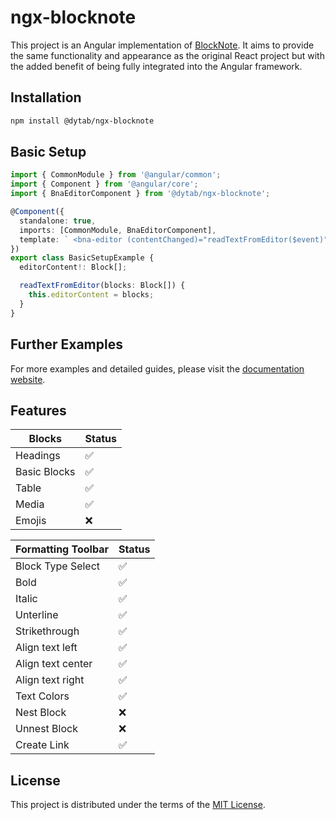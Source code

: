 # ngx-blocknote

This project is an Angular implementation of [BlockNote](https://github.com/TypeCellOS/BlockNote). It aims to provide the same functionality and appearance as the original React project but with the added benefit of being fully integrated into the Angular framework.

## Installation
```bash
npm install @dytab/ngx-blocknote
```

## Basic Setup
```typescript
import { CommonModule } from '@angular/common';
import { Component } from '@angular/core';
import { BnaEditorComponent } from '@dytab/ngx-blocknote';

@Component({
  standalone: true,
  imports: [CommonModule, BnaEditorComponent],
  template: ` <bna-editor (contentChanged)="readTextFromEditor($event)" /> `,
})
export class BasicSetupExample {
  editorContent!: Block[];

  readTextFromEditor(blocks: Block[]) {
    this.editorContent = blocks;
  }
}
```

## Further Examples
For more examples and detailed guides, please visit the [documentation website](https://dytab.github.io/ngx-blocknote/).


## Features

| Blocks                           | Status    |
|----------------------------------|-----------|
| Headings                         | ✅         |
| Basic Blocks                     | ✅         |
| Table                            | ✅       |
| Media                            | ✅         |
| Emojis                           | ❌         |


| Formatting Toolbar | Status   |
|--------------------|----------|
| Block Type Select  | ✅        |
| Bold               | ✅        |
| Italic             | ✅        |
| Unterline          | ✅        |
| Strikethrough      | ✅        |
| Align text left    | ✅️       |
| Align text center  | ✅        |
| Align text right   | ✅️       |
| Text Colors        | ✅️       |
| Nest Block         | ❌        |
| Unnest Block       | ❌️       |
| Create Link        | ✅️       |



## License

This project is distributed under the terms of the [MIT License](LICENSE.md).
